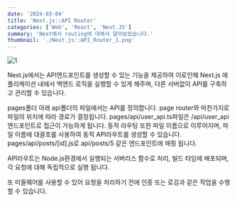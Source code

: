 ```yaml
---
date: '2024-03-04'
title: 'Next.js::API Router'
categories: ['Web', 'React', 'Next.JS']
summary: 'Next에서 routing에 대해서 알아보았습니다.'
thumbnail: './Next.js::API_Router_1.png'
---
```


![1](./Next.js::API_Router_1.png)

Next.js에서는 API엔드포인트를 생성할 수 있는 기능을 제공하여 이로인해 Next.js 애플리케이션 내에서 백엔드 로직을 실행할 수 있게 해주며, 다른 서버없이 API를 구축하고 관리할 수 있습니다.

pages폴더 아래 api폴더의 파일에서는 API를 정의합니다. page router와 마찬가지로 파일의 위치에 따라 경로가 결정됩니다.
pages/api/user_api.ts파일은 /api/user_api엔드포인트로 접근이 가능하게 됩니다. 동적 라우팅 또한 파일 이름으로 이루어지며, 파일 이름에 대괄호를 사용하여 동적 API라우트를 생성할 수 있습니다. pages/api/posts/[id].js로 api/posts/5 같은 엔드포인트에 매핑 됩니다.

API라우트는 Node.js환경에서 실행되는 서버리스 함수로 처리, 빌드 타임에 배포되며, 각 요청에 대해 독립적으로 실행 됩니다.

또 미들웨어를 사용할 수 있어 요청을 처리하기 전에 인증 또는 로깅과 같은 작업을 수행할 수 있습니다.
